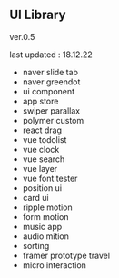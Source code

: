 ## UI Library

ver.0.5

last updated : 18.12.22 

- naver slide tab 
- naver greendot
- ui component
- app store
- swiper parallax
- polymer custom
- react drag
- vue todolist
- vue clock
- vue search
- vue layer
- vue font tester
- position ui
- card ui
- ripple motion
- form motion
- music app
- audio mition
- sorting
- framer prototype travel
- micro interaction

